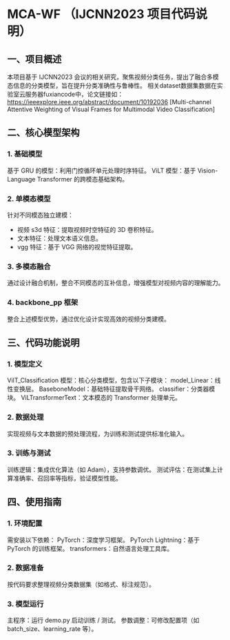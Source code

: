 # MCA-WF （IJCNN2023 项目代码说明）
## 一、项目概述
本项目基于 IJCNN2023 会议的相关研究，聚焦视频分类任务，提出了融合多模态信息的分类模型，旨在提升分类准确性与鲁棒性。
相关dataset数据集数据在实验室云服务器fuxiancode中，论文链接如：https://ieeexplore.ieee.org/abstract/document/10192036 [Multi-channel Attentive Weighting of Visual Frames for Multimodal Video Classification]
## 二、核心模型架构
### 1. 基础模型
基于 GRU 的模型：利用门控循环单元处理时序特征。
ViLT 模型：基于 Vision-Language Transformer 的跨模态基础架构。
### 2. 单模态模型
针对不同模态独立建模：
- 视频 s3d 特征：提取视频时空特征的 3D 卷积特征。
- 文本特征：处理文本语义信息。
- vgg 特征：基于 VGG 网络的视觉特征提取。
### 3. 多模态融合
通过设计融合机制，整合不同模态的互补信息，增强模型对视频内容的理解能力。
### 4. backbone_pp 框架
整合上述模型优势，通过优化设计实现高效的视频分类建模。
## 三、代码功能说明
### 1. 模型定义
VilT_Classification 模型：核心分类模型，包含以下子模块：
model_Linear：线性变换层。
BaseboneModel：基础特征提取骨干网络。
classifier：分类器模块。
ViLTransformerText：文本模态的 Transformer 处理单元。
### 2. 数据处理
实现视频与文本数据的预处理流程，为训练和测试提供标准化输入。
### 3. 训练与测试
训练逻辑：集成优化算法（如 Adam），支持参数调优。
测试评估：在测试集上计算准确率、召回率等指标，验证模型性能。
## 四、使用指南
### 1. 环境配置
需安装以下依赖：
PyTorch：深度学习框架。
PyTorch Lightning：基于 PyTorch 的训练框架。
transformers：自然语言处理工具库。
### 2. 数据准备
按代码要求整理视频分类数据集（如格式、标注规范）。
### 3. 模型运行
主程序：运行 demo.py 启动训练 / 测试。
参数调整：可修改配置项（如 batch_size、learning_rate 等）。

